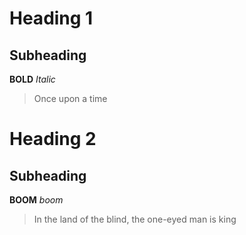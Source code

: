 # Heading 1
## Subheading
**BOLD**
*Italic*
>Once upon a time

# Heading 2
## Subheading
**BOOM**
*boom*
>In the land of the blind, the one-eyed man is king
